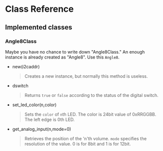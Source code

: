 # Class Reference 


## Implemented classes

### Angle8Class
Maybe you have no chance to write down "Angle8Class."
An enough instance is already created as "Angle8". Use this `Angle8`.

- new(i2caddr)
  > Creates a new instance, but normally this method is useless.
- dswitch
  > Returns `true` or `false` according to the status of the digital switch.
- set_led_color(n,color)
  > Sets the `color` of `n`th LED.
  > The color is 24bit value of 0xRRGGBB. The left edge is 0th LED.
- get_analog_input(n,mode=0)
  > Retrieves the position of the 'n'th volume.
  > `mode` specifies the resolution of the value. 0 is for 8bit and 1 is for 12bit.

